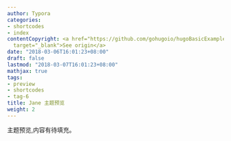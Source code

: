 ```yaml
---
author: Typora
categories:
- shortcodes
- index
contentCopyright: <a href="https://github.com/gohugoio/hugoBasicExample" rel="noopener"
  target="_blank">See origin</a>
date: "2018-03-06T16:01:23+08:00"
draft: false
lastmod: "2018-03-07T16:01:23+08:00"
mathjax: true
tags:
- preview
- shortcodes
- tag-6
title: Jane 主题预览
weight: 2
---
```


主题预览,内容有待填充。
